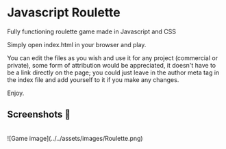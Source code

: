 # Javascript Roulette
Fully functioning roulette game made in Javascript and CSS

Simply open index.html in your browser and play.

You can edit the files as you wish and use it for any project (commercial or private), some form of attribution would be appreciated, it doesn't have to be a link directly on the page; you could just leave in the author meta tag in the index file and add yourself to it if you make any changes.

Enjoy.


## Screenshots 📸

<br>
![Game image](../../assets/images/Roulette.png)
<br>